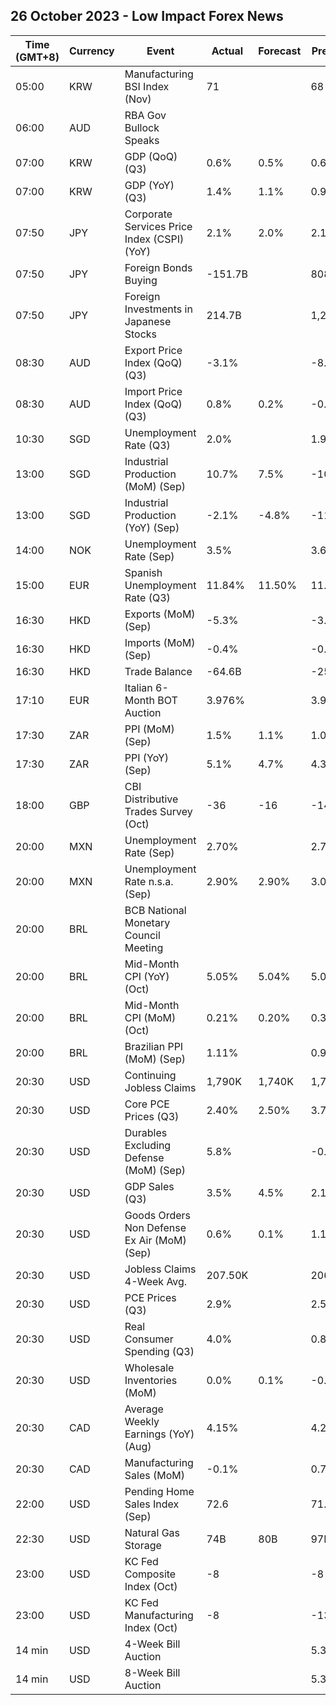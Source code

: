 ## 26 October 2023 - Low Impact Forex News

| Time (GMT+8) | Currency | Event | Actual | Forecast | Previous |
|------|----------|-------|--------|----------|----------|
| 05:00 | KRW | Manufacturing BSI Index (Nov) | 71 |  | 68 |
| 06:00 | AUD | RBA Gov Bullock Speaks |  |  |  |
| 07:00 | KRW | GDP (QoQ) (Q3) | 0.6% | 0.5% | 0.6% |
| 07:00 | KRW | GDP (YoY) (Q3) | 1.4% | 1.1% | 0.9% |
| 07:50 | JPY | Corporate Services Price Index (CSPI) (YoY) | 2.1% | 2.0% | 2.1% |
| 07:50 | JPY | Foreign Bonds Buying | -151.7B |  | 808.1B |
| 07:50 | JPY | Foreign Investments in Japanese Stocks | 214.7B |  | 1,263.9B |
| 08:30 | AUD | Export Price Index (QoQ) (Q3) | -3.1% |  | -8.5% |
| 08:30 | AUD | Import Price Index (QoQ) (Q3) | 0.8% | 0.2% | -0.8% |
| 10:30 | SGD | Unemployment Rate (Q3) | 2.0% |  | 1.9% |
| 13:00 | SGD | Industrial Production (MoM) (Sep) | 10.7% | 7.5% | -10.8% |
| 13:00 | SGD | Industrial Production (YoY) (Sep) | -2.1% | -4.8% | -11.6% |
| 14:00 | NOK | Unemployment Rate (Sep) | 3.5% |  | 3.6% |
| 15:00 | EUR | Spanish Unemployment Rate (Q3) | 11.84% | 11.50% | 11.60% |
| 16:30 | HKD | Exports (MoM) (Sep) | -5.3% |  | -3.7% |
| 16:30 | HKD | Imports (MoM) (Sep) | -0.4% |  | -0.3% |
| 16:30 | HKD | Trade Balance | -64.6B |  | -25.6B |
| 17:10 | EUR | Italian 6-Month BOT Auction | 3.976% |  | 3.997% |
| 17:30 | ZAR | PPI (MoM) (Sep) | 1.5% | 1.1% | 1.0% |
| 17:30 | ZAR | PPI (YoY) (Sep) | 5.1% | 4.7% | 4.3% |
| 18:00 | GBP | CBI Distributive Trades Survey (Oct) | -36 | -16 | -14 |
| 20:00 | MXN | Unemployment Rate (Sep) | 2.70% |  | 2.70% |
| 20:00 | MXN | Unemployment Rate n.s.a. (Sep) | 2.90% | 2.90% | 3.00% |
| 20:00 | BRL | BCB National Monetary Council Meeting |  |  |  |
| 20:00 | BRL | Mid-Month CPI (YoY) (Oct) | 5.05% | 5.04% | 5.00% |
| 20:00 | BRL | Mid-Month CPI (MoM) (Oct) | 0.21% | 0.20% | 0.35% |
| 20:00 | BRL | Brazilian PPI (MoM) (Sep) | 1.11% |  | 0.92% |
| 20:30 | USD | Continuing Jobless Claims | 1,790K | 1,740K | 1,727K |
| 20:30 | USD | Core PCE Prices (Q3) | 2.40% | 2.50% | 3.70% |
| 20:30 | USD | Durables Excluding Defense (MoM) (Sep) | 5.8% |  | -0.7% |
| 20:30 | USD | GDP Sales (Q3) | 3.5% | 4.5% | 2.1% |
| 20:30 | USD | Goods Orders Non Defense Ex Air (MoM) (Sep) | 0.6% | 0.1% | 1.1% |
| 20:30 | USD | Jobless Claims 4-Week Avg. | 207.50K |  | 206.25K |
| 20:30 | USD | PCE Prices (Q3) | 2.9% |  | 2.5% |
| 20:30 | USD | Real Consumer Spending (Q3) | 4.0% |  | 0.8% |
| 20:30 | USD | Wholesale Inventories (MoM) | 0.0% | 0.1% | -0.1% |
| 20:30 | CAD | Average Weekly Earnings (YoY) (Aug) | 4.15% |  | 4.20% |
| 20:30 | CAD | Manufacturing Sales (MoM) | -0.1% |  | 0.7% |
| 22:00 | USD | Pending Home Sales Index (Sep) | 72.6 |  | 71.8 |
| 22:30 | USD | Natural Gas Storage | 74B | 80B | 97B |
| 23:00 | USD | KC Fed Composite Index (Oct) | -8 |  | -8 |
| 23:00 | USD | KC Fed Manufacturing Index (Oct) | -8 |  | -13 |
| 14 min | USD | 4-Week Bill Auction |  |  | 5.305% |
| 14 min | USD | 8-Week Bill Auction |  |  | 5.325% |

